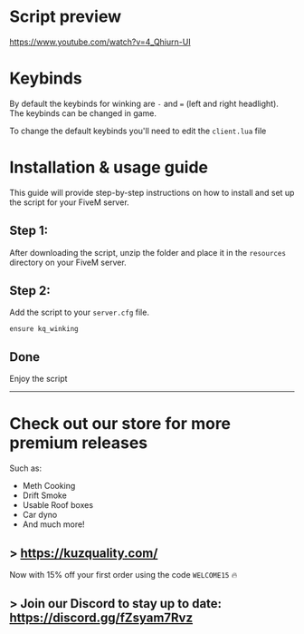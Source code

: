# Script preview
https://www.youtube.com/watch?v=4_Qhiurn-UI

# Keybinds
By default the keybinds for winking are `-` and `=` (left and right headlight). The keybinds can be changed in game. 

To change the default keybinds you'll need to edit the `client.lua` file

# Installation & usage guide

This guide will provide step-by-step instructions on how to install and set up the script for your FiveM server.

## Step 1:
After downloading the script, unzip the folder and place it in the `resources` directory on your FiveM server.

## Step 2:
Add the script to your `server.cfg` file. 
```
ensure kq_winking
```

## Done
Enjoy the script
___
# Check out our store for more premium releases
Such as:
- Meth Cooking
- Drift Smoke
- Usable Roof boxes
- Car dyno
- And much more!

## > https://kuzquality.com/
Now with 15% off your first order using the code `WELCOME15` 🔥

## > Join our Discord to stay up to date: https://discord.gg/fZsyam7Rvz
